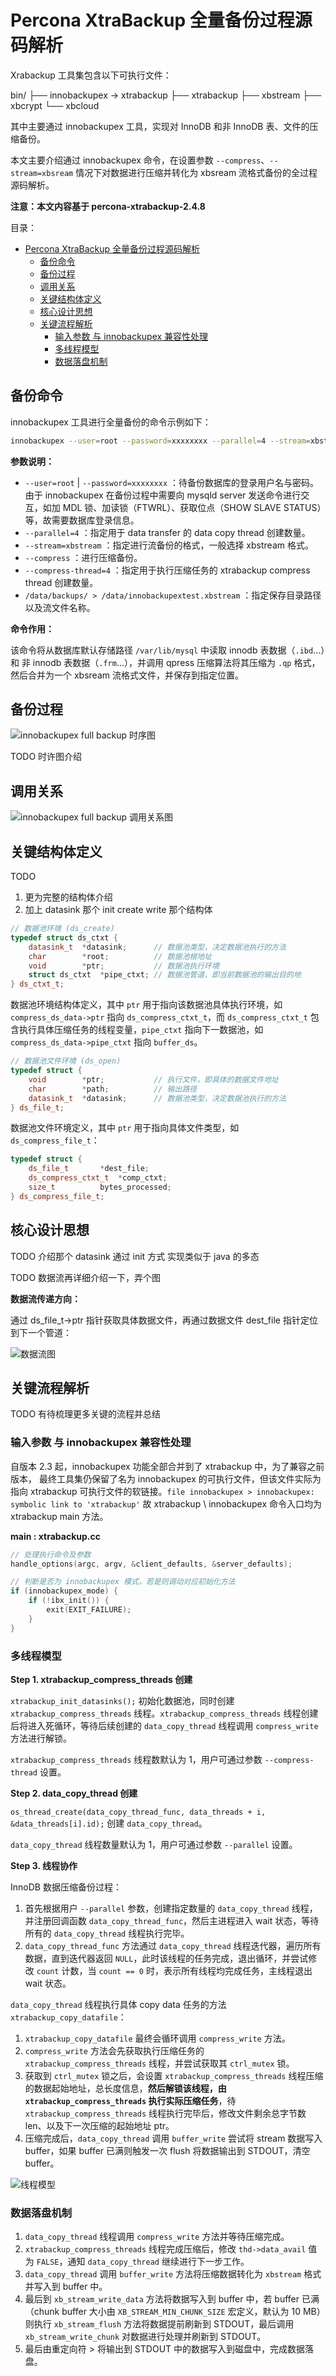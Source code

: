 # Percona XtraBackup 全量备份过程源码解析

Xrabackup 工具集包含以下可执行文件：

bin/
├── innobackupex -> xtrabackup
├── xtrabackup
├── xbstream
├── xbcrypt
└── xbcloud

其中主要通过 innobackupex 工具，实现对 InnoDB 和非 InnoDB 表、文件的压缩备份。

本文主要介绍通过 innobackupex 命令，在设置参数 `--compress`、`--stream=xbsream` 情况下对数据进行压缩并转化为 xbsream 流格式备份的全过程源码解析。

**注意：本文内容基于 percona-xtrabackup-2.4.8**

目录：

- [Percona XtraBackup 全量备份过程源码解析](#percona-xtrabackup-全量备份过程源码解析)
  - [备份命令](#备份命令)
  - [备份过程](#备份过程)
  - [调用关系](#调用关系)
  - [关键结构体定义](#关键结构体定义)
  - [核心设计思想](#核心设计思想)
  - [关键流程解析](#关键流程解析)
    - [输入参数 与 innobackupex 兼容性处理](#输入参数-与-innobackupex-兼容性处理)
    - [多线程模型](#多线程模型)
    - [数据落盘机制](#数据落盘机制)

## 备份命令

innobackupex 工具进行全量备份的命令示例如下：

```bash
innobackupex --user=root --password=xxxxxxxx --parallel=4 --stream=xbstream --compress --compress-thread=4 /data/backups/ > /data/innobackupextest.xbstream
```

**参数说明：**

* `--user=root` | `--password=xxxxxxxx` ：待备份数据库的登录用户名与密码。
  由于 innobackupex 在备份过程中需要向 mysqld server 发送命令进行交互，如加 MDL 锁、加读锁（FTWRL）、获取位点（SHOW SLAVE STATUS）等，故需要数据库登录信息。
* `--parallel=4` ：指定用于 data transfer 的 data copy thread 创建数量。
* `--stream=xbstream` ：指定进行流备份的格式，一般选择 xbstream 格式。
* `--compress` ：进行压缩备份。
* `--compress-thread=4` ：指定用于执行压缩任务的 xtrabackup compress thread 创建数量。
* `/data/backups/ > /data/innobackupextest.xbstream` ：指定保存目录路径以及流文件名称。

**命令作用：**

该命令将从数据库默认存储路径 `/var/lib/mysql` 中读取 innodb 表数据（`.ibd`...）和 非 innodb 表数据（`.frm`...），并调用 qpress 压缩算法将其压缩为 `.qp` 格式，然后合并为一个 xbsream 流格式文件，并保存到指定位置。

## 备份过程

![innobackupex full backup 时序图](https://i.loli.net/2021/04/10/JZkwHeO2v1f567D.png)

TODO 时许图介绍

## 调用关系

![innobackupex full backup 调用关系图](https://i.loli.net/2021/04/12/4GLpnjbJNh5mdfu.png)

## 关键结构体定义

TODO
1. 更为完整的结构体介绍
2. 加上 datasink 那个 init create write 那个结构体

```cpp
// 数据池环境 (ds_create)
typedef struct ds_ctxt {
	datasink_t	*datasink; 	    // 数据池类型，决定数据池执行的方法
	char 		*root;          // 数据池根地址
	void		*ptr;           // 数据池执行环境
	struct ds_ctxt	*pipe_ctxt; // 数据池管道，即当前数据池的输出目的地
} ds_ctxt_t;
```

数据池环境结构体定义，其中 `ptr` 用于指向该数据池具体执行环境，如 `compress_ds_data->ptr` 指向 `ds_compress_ctxt_t`，而 `ds_compress_ctxt_t` 包含执行具体压缩任务的线程变量，`pipe_ctxt` 指向下一数据池，如 `compress_ds_data->pipe_ctxt` 指向 `buffer_ds`。

```cpp
// 数据池文件环境 (ds_open)
typedef struct {
	void		*ptr;           // 执行文件，即具体的数据文件地址
	char		*path;          // 输出路径
	datasink_t	*datasink;      // 数据池类型，决定数据池执行的方法
} ds_file_t;
```

数据池文件环境定义，其中 `ptr` 用于指向具体文件类型，如 `ds_compress_file_t`：

```cpp
typedef struct {
	ds_file_t		*dest_file;
	ds_compress_ctxt_t	*comp_ctxt;
	size_t			bytes_processed;
} ds_compress_file_t;
```

## 核心设计思想

TODO 介绍那个 datasink 通过 init 方式 实现类似于 java 的多态

TODO 数据流再详细介绍一下，弄个图

**数据流传递方向：**

通过 ds_file_t->ptr 指针获取具体数据文件，再通过数据文件 dest_file 指针定位到下一个管道：

![数据流图](https://i.loli.net/2021/04/12/BbPwzFmi9qOMWCG.png)

## 关键流程解析

TODO 有待梳理更多关键的流程并总结

### 输入参数 与 innobackupex 兼容性处理

自版本 2.3 起，innobackupex 功能全部合并到了 xtrabackup 中，为了兼容之前版本，
最终工具集仍保留了名为 innobackupex 的可执行文件，但该文件实际为指向 xtrabackup 可执行文件的软链接。`file innobackupex > innobackupex: symbolic link to 'xtrabackup'`
故 xtrabackup \ innobackupex 命令入口均为 xtrabackup main 方法。

**main : xtrabackup.cc**

```cpp
// 处理执行命令及参数
handle_options(argc, argv, &client_defaults, &server_defaults);

// 判断是否为 innobackupex 模式，若是则调动对应初始化方法
if (innobackupex_mode) {
    if (!ibx_init()) {
        exit(EXIT_FAILURE);
    }
}
```

### 多线程模型

**Step 1\. xtrabackup_compress_threads 创建**

`xtrabackup_init_datasinks();` 初始化数据池，同时创建 `xtrabackup_compress_threads` 线程。`xtrabackup_compress_threads` 线程创建后将进入死循环，等待后续创建的 `data_copy_thread` 线程调用 `compress_write` 方法进行解锁。

`xtrabackup_compress_threads` 线程数默认为 1，用户可通过参数 `--compress-thread` 设置。

**Step 2\. data_copy_thread 创建**

`os_thread_create(data_copy_thread_func, data_threads + i, &data_threads[i].id);` 创建 `data_copy_thread`。

`data_copy_thread` 线程数量默认为 1，用户可通过参数 `--parallel` 设置。

**Step 3\. 线程协作**

InnoDB 数据压缩备份过程：

1. 首先根据用户 `--parallel` 参数，创建指定数量的 `data_copy_thread` 线程，并注册回调函数 `data_copy_thread_func`，然后主进程进入 wait 状态，等待所有的 `data_copy_thread` 线程执行完毕。
2. `data_copy_thread_func` 方法通过 `data_copy_thread` 线程迭代器，遍历所有数据，直到迭代器返回 `NULL`，此时该线程的任务完成，退出循环，并尝试修改 `count` 计数，当 `count == 0` 时，表示所有线程均完成任务，主线程退出 wait 状态。

`data_copy_thread` 线程执行具体 copy data 任务的方法 `xtrabackup_copy_datafile`：

1. `xtrabackup_copy_datafile` 最终会循环调用 `compress_write` 方法。
2. `compress_write` 方法会先获取执行压缩任务的 `xtrabackup_compress_threads` 线程，并尝试获取其 `ctrl_mutex` 锁。
3. 获取到 `ctrl_mutex` 锁之后，会设置 `xtrabackup_compress_threads` 线程压缩的数据起始地址，总长度信息，**然后解锁该线程，由 `xtrabackup_compress_threads` 执行实际压缩任务**，待 `xtrabackup_compress_threads` 线程执行完毕后，修改文件剩余总字节数 len、以及下一次压缩的起始地址 ptr。
4. 压缩完成后，`data_copy_thread` 调用 `buffer_write` 尝试将 stream 数据写入 buffer，如果 buffer 已满则触发一次 flush 将数据输出到 STDOUT，清空 buffer。

![线程模型](https://i.loli.net/2021/04/12/QnUq3dzLax8JsEF.png)

### 数据落盘机制

1. `data_copy_thread` 线程调用 `compress_write` 方法并等待压缩完成。
2. `xtrabackup_compress_threads` 线程完成压缩后，修改 `thd->data_avail` 值为 `FALSE`，通知 `data_copy_thread` 继续进行下一步工作。
3. `data_copy_thread` 调用 `buffer_write` 方法将压缩数据转化为 `xbstream` 格式并写入到 buffer 中。
4. 最后到 `xb_stream_write_data` 方法将数据写入到 buffer 中，若 buffer 已满（chunk buffer 大小由 `XB_STREAM_MIN_CHUNK_SIZE` 宏定义，默认为 10 MB）则执行 `xb_stream_flush` 方法将数据提前刷新到 STDOUT，最后调用 `xb_stream_write_chunk` 对数据进行处理并刷新到 STDOUT。
5. 最后由重定向符 > 将输出到 STDOUT 中的数据写入到磁盘中，完成数据落盘。
